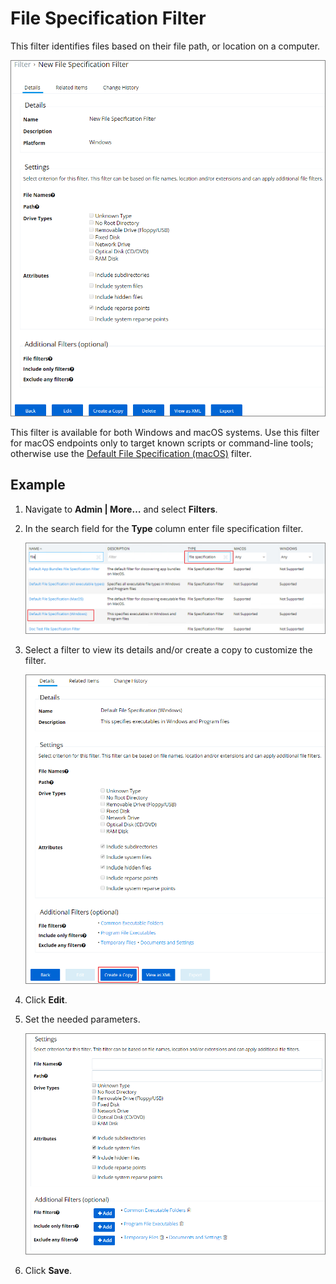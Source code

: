 [title]: # (File Specification)
[tags]: # (filter types)
[priority]: # (2)
# File Specification Filter

This filter identifies files based on their file path, or location on a computer.

![file specification filter](images/fs_1.png)

This filter is available for both Windows and macOS systems. Use this filter for macOS endpoints only to target known scripts or command-line tools; otherwise use the [Default File Specification (macOS)](../macOS/file-specification.md) filter.

## Example

1. Navigate to __Admin | More…__ and select __Filters__.
1. In the search field for the __Type__ column enter file specification filter.

   ![file specification filter](images/fs_2.png)
1. Select a filter to view its details and/or create a copy to customize the filter.

   ![file specification filter](images/fs_3.png)
1. Click __Edit__.
1. Set the needed parameters.

   ![file specification filter](images/fs_5.png)
1. Click __Save__.
